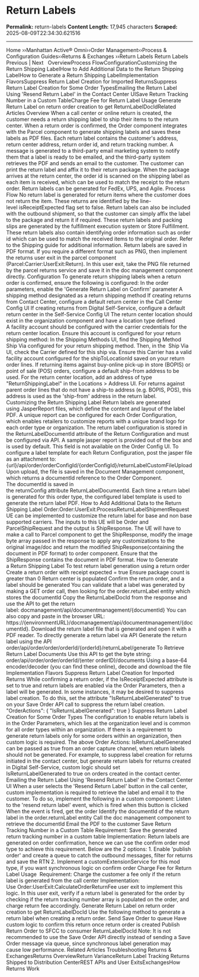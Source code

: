 # Return Labels 

**Permalink:** return-labels
**Content Length:** 17,945 characters
**Scraped:** 2025-08-09T22:34:30.621516

---

Home &rsaquo;&rsaquo;Manhattan Active® Omni&rsaquo;&rsaquo;Order Management&rsaquo;&rsaquo;Process & Configuration Guides&rsaquo;&rsaquo;Returns & Exchanges ››Return Labels Return Labels Previous | Next &nbsp; OverviewProcess FlowConfigurationCustomizing&nbsp;the Return Shipping LabelHow to Add Additional Data to the Return Shipping LabelHow to Generate a&nbsp;Return Shipping LabelImplementation FlavorsSuppress Return Label Creation for Imported ReturnsSuppress Return Label Creation for&nbsp;Some Order TypesEmailing the Return Label Using&nbsp;&#39;Resend Return Label&#39; in the Contact Center UISave Return Tracking Number&nbsp;in a Custom TableCharge Fee for Return Label Usage&nbsp;Generate Return Label on return order creation to get&nbsp;ReturnLabelDocIdRelated Articles Overview When a call&nbsp;center or online return is created, the customer needs a return shipping label to ship their items to the return center. When a return order is confirmed, the Order&nbsp;component integrates with the Parcel component to generate&nbsp;shipping labels and saves these labels as PDF files. Each return label contains the customer&#39;s address, return center address, return order id, and return tracking number. A message is generated to a third-party email marketing system to notify them that a label is ready to be emailed, and the third-party system retrieves the PDF and sends an email to the customer. The customer can print the return label and affix it to their return&nbsp;package. When the package arrives at the return center, the order id is scanned on the shipping label as each item is received, which can be used to match the receipt to the return order.&nbsp;Return labels can be generated for FedEx, UPS, and Agile. Process Flow No return label is generated for return items where the customer does not return the item. These returns are identified by the line-level&nbsp;isReceiptExpected&nbsp;flag set to false. Return labels can also be included with the outbound&nbsp;shipment,&nbsp;so that the customer can simply affix the label to the package and return it if required. These return labels and packing slips are generated by the fulfillment execution system or Store Fulfillment. These return labels also contain identifying order information such as order id&nbsp;which can be used to match the received items to the original order. Refer to the&nbsp;Shipping guide&nbsp;for additional information. Return labels are saved in PDF format. If you require a different format such as PNG, then implement the returns user exit in the parcel component (Parcel:Carrier:UserExit:Return). In this user exit, take the PNG file returned by the parcel returns service and save it in the doc management component directly. Configuration To generate return shipping labels when a return order is confirmed, ensure the following is configured: In the order parameters,&nbsp;enable the &#39;Generate Return Label on Confirm&#39; parameter A shipping method designated as a&nbsp;return shipping method If creating returns from Contact Center, configure a default return center in the Call Center Config UI If creating returns from Digital Self-Service,&nbsp;configure a default return center in the Self-Service Config UI The return center location should exist in the organization component and have a location type defined A&nbsp;facility account should be configured&nbsp;with the carrier credentials for the return center location.&nbsp;Ensure this account is configured for your return shipping method:&nbsp;In the Shipping Methods UI, find the&nbsp;Shipping Method Ship Via configured for your return shipping method. Then, in the&nbsp; Ship Via UI, check the Carrier defined for this ship via. Ensure this Carrier has a valid facility account configured for the shipToLocationId saved on your return order lines. If returning items against buy-online pick-up in store (BOPIS) or point of sale (POS) orders, configure a default ship-from address to be used. For the return center location, add an address of type &quot;ReturnShippingLabel&quot; in the Locations &gt; Address UI. For returns against parent order lines that do not have a ship-to address (e.g. BOPIS, POS), this address is used as the &#39;ship-from&#39; address in the return label. Customizing&nbsp;the Return Shipping Label Return labels are generated using&nbsp;JasperReport&nbsp;files, which define the content and layout of the label PDF. A unique report can be configured for each Order Configuration, which enables retailers to customize reports with a unique brand logo for each order type or organization. The return label configuration is stored in the ReturnLabelDocumentId attribute of the Return Configuration and must be configured via API. A sample jasper report is provided out of the box and is used by default. This field is not available on the Order Config UI. To configure a label template for each Return Configuration, post the jasper file as an attachment&nbsp;to: {url}/api/order/orderConfigId/{orderConfigId}/returnLabelCustomFileUpload Upon upload, the file is saved in the Document Management component, which returns a&nbsp;documentId&nbsp;reference to the Order Component. The&nbsp;documentId&nbsp;is saved in the&nbsp;returnConfig&nbsp;attribute&nbsp;ReturnLabelDocumentId. Each time a return label is generated for this order type, the configured label template is used to generate the return label PDF. How to Add Additional Data to the Return Shipping Label Order:Order:UserExit:ProcessReturnLabelShipmentRequest UE can be implemented to customize the return label for base and non base supported carriers. The inputs to this UE will be Order and ParcelShipRequest and the output is ShipResponse. The UE will have to make a call to Parcel component to get the ShipResponse, modify the image byte array passed in the response to apply any customizations to the original image/doc and return the modified ShipResponse(containing the document in PDF format) to order component.&nbsp;Ensure that the ShipResponse contains the document in PDF format. How to Generate a&nbsp;Return Shipping Label To test return label generation using a return order Create a return order with receipt expected = true Ensure package count is greater than 0 Return center is populated Confirm the return order, and a label should be generated You can validate that a label was generated by making a GET order call, then looking for the order.returnLabel entity which stores the&nbsp;documentId Copy the&nbsp;ReturnLabelDocId&nbsp;from the response and use the API&nbsp;to get the return label:&nbsp;docmanagement/api/documentmanagement/{documentId} You can also&nbsp;copy and paste in the browser URL: https://{environmentURL}/docmanagement/api/documentmanagement/{documentId}. Download the return label file that is generated and open it with a PDF reader. To directly generate a return label via API Generate the return label using the&nbsp;API order/api/order/order/orderId/{orderId}/returnLabel/generate To Retrieve Return Label Documents Use this API to get the byte string: order/api/order/order/orderId/(enter orderID)/documents Using a base-64 encoder/decoder (you can find these online), decode and download the file Implementation Flavors Suppress Return Label Creation for Imported Returns While confirming&nbsp;a return order, if the&nbsp;IsReceiptExpected attribute is set to true and return labels are enabled via the Order Parameters, then a label will be generated. In some instances, it may be desired to suppress label creation. To do this, set the&nbsp;attribute &quot;IsReturnLabelGenerated&quot; to true on your Save Order API call to suppress the return label creation. &quot;OrderActions&quot;: { &quot;IsReturnLabelGenerated&quot;: true } Suppress Return Label Creation for&nbsp;Some Order Types The configuration to enable return labels is in the Order Parameters, which lies at the organization level and is common for all order types within an organization. If there is a requirement to generate return labels only&nbsp;for some orders within an organization, then custom logic is required. The above Order Actions: IsReturnLabelGenerated can be passed as true from an order capture channel, when return labels should not be generated. For example, to suppress label creation for returns initiated in the contact center, but generate return labels for returns created in Digital Self-Service, custom logic should set IsReturnLabelGenerated&nbsp;to&nbsp;true on orders created in the contact center. Emailing the Return Label Using&nbsp;&#39;Resend Return Label&#39; in the Contact Center UI When a user selects the &#39;Resend Return Label&#39; button in the call center, custom implementation is required to retrieve the label and email it to the customer. To do so, implement the following in a custom component: Listen to the &#39;resend return label&#39; event, which is fired when this button is clicked When the event is fired, get the order Identify the documentId of the return label in the order.returnLabel entity Call the doc management component to retrieve the documentId Email the PDF to the customer Save Return Tracking Number&nbsp;in a Custom Table Requirement:&nbsp;Save the&nbsp;generated return tracking number&nbsp;in a custom table Implementation:&nbsp;Return labels are generated on order confirmation, hence we can use the confirm order mod type to achieve this requirement. Below are the&nbsp;2 options: 1. Enable &#39;publish order&#39; and create a queue to catch the outbound messages, filter for returns and save the RTN 2. Implement a customExtensionService for this mod type, if you want synchronous logic on confirm order Charge Fee for Return Label Usage&nbsp; Requirement: Charge the customer a fee only if the return label is generated from the call center Implementation: Use&nbsp;Order:UserExit:CalculateOrderReturnFee user exit to implement this logic. In this user exit, verify if a return label is generated for the order by checking if the return tracking&nbsp;number array is populated on the order, and charge return fee accordingly. Generate Return Label on return order creation to get&nbsp;ReturnLabelDocId Use the following method to generate a return label when creating a return order. Send Save Order to queue Have custom logic to confirm this return once&nbsp;return order is created Publish Return Order to SFCC to consumer ReturnLabelDocId Note: It is not recommended to use the Save Order API directly instead of sending a Save Order message via queue, since synchronous label generation may cause&nbsp;low performance. Related Articles Troubleshooting Returns & ExchangesReturns OverviewReturn VarianceReturn Label Tracking Returns Shipped to Distribution CenterREST APIs and User ExitsExchangesHow Returns Work